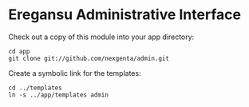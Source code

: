 Eregansu Administrative Interface
=================================

Check out a copy of this module into your app directory:

	cd app
	git clone git://github.com/nexgenta/admin.git
	
Create a symbolic link for the templates:

	cd ../templates
	ln -s ../app/templates admin

